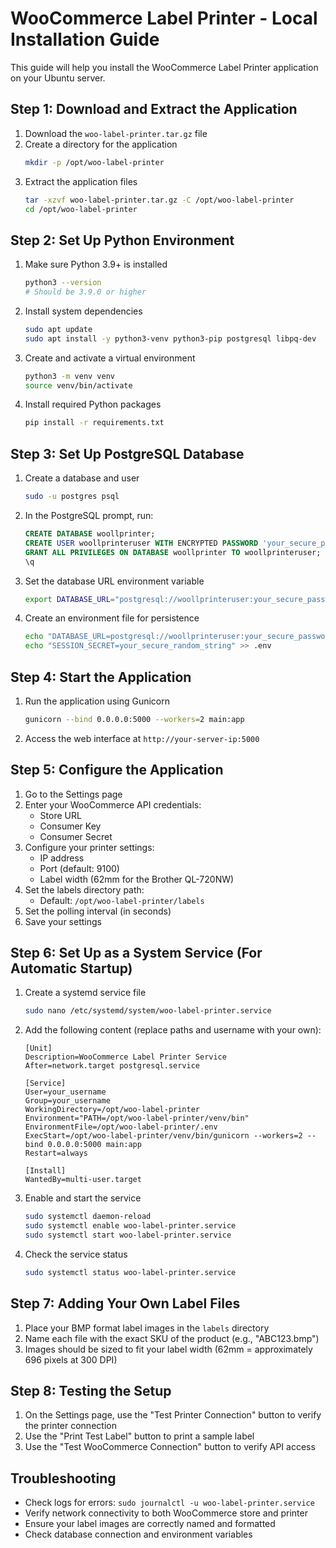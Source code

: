 # WooCommerce Label Printer - Local Installation Guide

This guide will help you install the WooCommerce Label Printer application on your Ubuntu server.

## Step 1: Download and Extract the Application

1. Download the `woo-label-printer.tar.gz` file
2. Create a directory for the application
   ```bash
   mkdir -p /opt/woo-label-printer
   ```
3. Extract the application files
   ```bash
   tar -xzvf woo-label-printer.tar.gz -C /opt/woo-label-printer
   cd /opt/woo-label-printer
   ```

## Step 2: Set Up Python Environment

1. Make sure Python 3.9+ is installed
   ```bash
   python3 --version
   # Should be 3.9.0 or higher
   ```

2. Install system dependencies
   ```bash
   sudo apt update
   sudo apt install -y python3-venv python3-pip postgresql libpq-dev
   ```

3. Create and activate a virtual environment
   ```bash
   python3 -m venv venv
   source venv/bin/activate
   ```

4. Install required Python packages
   ```bash
   pip install -r requirements.txt
   ```

## Step 3: Set Up PostgreSQL Database

1. Create a database and user
   ```bash
   sudo -u postgres psql
   ```

2. In the PostgreSQL prompt, run:
   ```sql
   CREATE DATABASE woollprinter;
   CREATE USER woollprinteruser WITH ENCRYPTED PASSWORD 'your_secure_password';
   GRANT ALL PRIVILEGES ON DATABASE woollprinter TO woollprinteruser;
   \q
   ```

3. Set the database URL environment variable
   ```bash
   export DATABASE_URL="postgresql://woollprinteruser:your_secure_password@localhost/woollprinter"
   ```

4. Create an environment file for persistence
   ```bash
   echo "DATABASE_URL=postgresql://woollprinteruser:your_secure_password@localhost/woollprinter" > .env
   echo "SESSION_SECRET=your_secure_random_string" >> .env
   ```

## Step 4: Start the Application

1. Run the application using Gunicorn
   ```bash
   gunicorn --bind 0.0.0.0:5000 --workers=2 main:app
   ```

2. Access the web interface at `http://your-server-ip:5000`

## Step 5: Configure the Application

1. Go to the Settings page
2. Enter your WooCommerce API credentials:
   - Store URL
   - Consumer Key
   - Consumer Secret
3. Configure your printer settings:
   - IP address
   - Port (default: 9100)
   - Label width (62mm for the Brother QL-720NW)
4. Set the labels directory path:
   - Default: `/opt/woo-label-printer/labels`
5. Set the polling interval (in seconds)
6. Save your settings

## Step 6: Set Up as a System Service (For Automatic Startup)

1. Create a systemd service file
   ```bash
   sudo nano /etc/systemd/system/woo-label-printer.service
   ```

2. Add the following content (replace paths and username with your own):
   ```
   [Unit]
   Description=WooCommerce Label Printer Service
   After=network.target postgresql.service
   
   [Service]
   User=your_username
   Group=your_username
   WorkingDirectory=/opt/woo-label-printer
   Environment="PATH=/opt/woo-label-printer/venv/bin"
   EnvironmentFile=/opt/woo-label-printer/.env
   ExecStart=/opt/woo-label-printer/venv/bin/gunicorn --workers=2 --bind 0.0.0.0:5000 main:app
   Restart=always
   
   [Install]
   WantedBy=multi-user.target
   ```

3. Enable and start the service
   ```bash
   sudo systemctl daemon-reload
   sudo systemctl enable woo-label-printer.service
   sudo systemctl start woo-label-printer.service
   ```

4. Check the service status
   ```bash
   sudo systemctl status woo-label-printer.service
   ```

## Step 7: Adding Your Own Label Files

1. Place your BMP format label images in the `labels` directory
2. Name each file with the exact SKU of the product (e.g., "ABC123.bmp")
3. Images should be sized to fit your label width (62mm = approximately 696 pixels at 300 DPI)

## Step 8: Testing the Setup

1. On the Settings page, use the "Test Printer Connection" button to verify the printer connection
2. Use the "Print Test Label" button to print a sample label
3. Use the "Test WooCommerce Connection" button to verify API access

## Troubleshooting

- Check logs for errors: `sudo journalctl -u woo-label-printer.service`
- Verify network connectivity to both WooCommerce store and printer
- Ensure your label images are correctly named and formatted
- Check database connection and environment variables